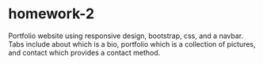 # homework-2

Portfolio website using responsive design, bootstrap, css, and a navbar. Tabs include about which is a bio, portfolio which is a collection of pictures, and contact which provides a contact method. 
